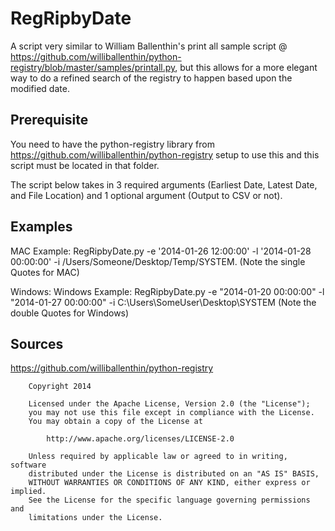 RegRipbyDate
============

A script very similar to William Ballenthin's print all sample script @ https://github.com/williballenthin/python-registry/blob/master/samples/printall.py, but this allows for a more elegant way to do a refined search of the registry to happen based upon the modified date.


Prerequisite
------------

You need to have the python-registry library from https://github.com/williballenthin/python-registry setup to use this and this script must be located in that folder.

The script below takes in 3 required arguments (Earliest Date, Latest Date, and File Location) and 1 optional argument (Output to CSV or not). 


Examples
------------

MAC Example: RegRipbyDate.py -e '2014-01-26 12:00:00' -l '2014-01-28 00:00:00' -i /Users/Someone/Desktop/Temp/SYSTEM. (Note the single Quotes for MAC)

Windows: Windows Example: RegRipbyDate.py -e "2014-01-20 00:00:00" -l "2014-01-27 00:00:00" -i C:\Users\SomeUser\Desktop\SYSTEM (Note the double Quotes for Windows)

Sources
-------
https://github.com/williballenthin/python-registry

```
    Copyright 2014

    Licensed under the Apache License, Version 2.0 (the "License");
    you may not use this file except in compliance with the License.
    You may obtain a copy of the License at

        http://www.apache.org/licenses/LICENSE-2.0

    Unless required by applicable law or agreed to in writing, software
    distributed under the License is distributed on an "AS IS" BASIS,
    WITHOUT WARRANTIES OR CONDITIONS OF ANY KIND, either express or implied.
    See the License for the specific language governing permissions and
    limitations under the License.
```

